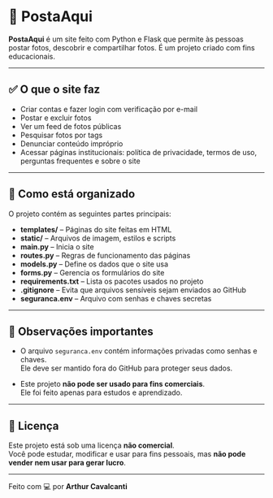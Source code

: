 # 📸 PostaAqui

**PostaAqui** é um site feito com Python e Flask que permite às pessoas postar fotos, descobrir e compartilhar fotos. É um projeto criado com fins educacionais.

---

## ✅ O que o site faz

- Criar contas e fazer login com verificação por e-mail  
- Postar e excluir fotos  
- Ver um feed de fotos públicas  
- Pesquisar fotos por tags  
- Denunciar conteúdo impróprio  
- Acessar páginas institucionais: política de privacidade, termos de uso, perguntas frequentes e sobre o site  

---

## 🧰 Como está organizado

O projeto contém as seguintes partes principais:

- **templates/** – Páginas do site feitas em HTML  
- **static/** – Arquivos de imagem, estilos e scripts  
- **main.py** – Inicia o site  
- **routes.py** – Regras de funcionamento das páginas  
- **models.py** – Define os dados que o site usa  
- **forms.py** – Gerencia os formulários do site  
- **requirements.txt** – Lista os pacotes usados no projeto  
- **.gitignore** – Evita que arquivos sensíveis sejam enviados ao GitHub  
- **seguranca.env** – Arquivo com senhas e chaves secretas

---

## 📌 Observações importantes

- O arquivo `seguranca.env` contém informações privadas como senhas e chaves.  
  Ele deve ser mantido fora do GitHub para proteger seus dados.

- Este projeto **não pode ser usado para fins comerciais**.  
  Ele foi feito apenas para estudos e aprendizado.

---

## 📜 Licença

Este projeto está sob uma licença **não comercial**.  
Você pode estudar, modificar e usar para fins pessoais, mas **não pode vender nem usar para gerar lucro**.

---

Feito com 💻 por **Arthur Cavalcanti**
